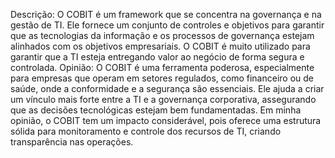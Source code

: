 Descrição: O COBIT é um framework que se concentra na governança e na gestão de TI. Ele fornece um conjunto de controles e objetivos para garantir que as tecnologias da informação e os processos de governança estejam alinhados com os objetivos empresariais. O COBIT é muito utilizado para garantir que a TI esteja entregando valor ao negócio de forma segura e controlada.
Opinião: O COBIT é uma ferramenta poderosa, especialmente para empresas que operam em setores regulados, como financeiro ou de saúde, onde a conformidade e a segurança são essenciais. Ele ajuda a criar um vínculo mais forte entre a TI e a governança corporativa, assegurando que as decisões tecnológicas estejam bem fundamentadas. Em minha opinião, o COBIT tem um impacto considerável, pois oferece uma estrutura sólida para monitoramento e controle dos recursos de TI, criando transparência nas operações.
